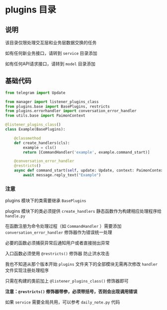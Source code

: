 # plugins 目录

## 说明

该目录仅限处理交互层和业务层数据交换的任务

如有任何新业务接口，请转到 `service` 目录添加

如有任何API请求接口，请转到 `model` 目录添加

## 基础代码

``` python
from telegram import Update

from manager import listener_plugins_class
from plugins.base import BasePlugins, restricts
from plugins.errorhandler import conversation_error_handler
from utils.base import PaimonContext

@listener_plugins_class()
class Example(BasePlugins):

    @classmethod
    def create_handlers(cls):
        example = cls()
        return [CommandHandler('example', example.command_start)]

    @conversation_error_handler
    @restricts()
    async def command_start(self, update: Update, context: PaimonContext) -> None:
        await message.reply_text("Example")

```

### 注意

plugins 模块下的类需要继承 `BasePlugins`

plugins 模块下的类必须提供 `create_handlers` 静态函数作为构建相应处理程序给 `handle.py`

在函数注册为命令处理过程（如 `CommandHandler` ）需要添加 `conversation_error_handler` 修饰器作为错误统一处理

必要的函数必须捕获异常后通知用户或者直接抛出异常

入口函数必须使用 `@restricts()` 修饰器  防止洪水攻击 

我也不知道从那个版本开始 `plugins` 文件夹下的全部模块无需再次修改 `handler` 文件实现注册处理程序

只需在构建的类前加上 `@listener_plugins_class()` 修饰器即可

**注意：`@restricts()` 修饰器带参，必须带括号，否则会出现调用错误**

如果 `service` 需要全局共用，可以参考 `daily_note.py` 代码

